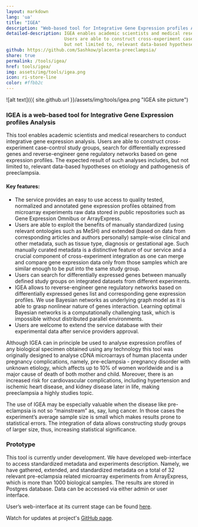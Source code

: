 ```yaml
---
layout: markdown
lang: 'ua'
title: "IGEA"
description: "Web-based tool for Integrative Gene Expression profiles Analysis"
detailed-description: IGEA enables academic scientists and medical researchers to conduct integrative gene expression analysis. 
                      Users are able to construct cross-experiment case-control study groups, search for differentially expressed genes and  reverse-engineer gene regulatory networks based on gene expression profiles. The expected result of such analyses includes, 
                      but not limited to, relevant data-based hypotheses on etiology and pathogenesis of preeclampsia.
github: https://github.com/Sashkow/placenta-preeclampsia/
share: true
permalink: /tools/igea/
href: tools/igea/
img: assets/img/tools/igea.png
icon: ri-store-line
color: #ffbb2c
---
```


![alt text]({{ site.github.url }}/assets/img/tools/igea.png "IGEA site picture")

### **IGEA** is a web-based tool for Integrative Gene Expression profiles Analysis

This tool enables academic scientists and medical researchers to conduct integrative gene expression analysis. Users are able to construct cross-experiment case-control study groups, search for differentially expressed genes and reverse-engineer gene regulatory networks based on gene expression profiles. The expected result of such analyses includes, but not limited to, relevant data-based hypotheses on etiology and pathogenesis of preeclampsia.

#### Key features:

* The service provides an easy to use access to quality tested, normalized and annotated gene expression profiles obtained from microarray experiments raw data stored in public repositories such as Gene Expression Omnibus or ArrayExpress. 
* Users are able to exploit the benefits of manually standardized (using relevant ontologies such as MeSH) and extended (based on data from corresponding articles and authors personally) sample-wise clinical and other metadata, such as tissue type, diagnosis or gestational age. Such manually curated metadata is a distinctive feature of our service and a crucial component of cross-experiment integration as one can merge and compare gene expression data only from those samples which are similar enough to be put into the same study group. 
* Users can search for differentially expressed genes between manually defined study groups on integrated datasets from different experiments. 
* IGEA allows to reverse-engineer gene regulatory networks based on differentially expressed genes list and corresponding gene expression profiles. We use Bayesian networks as underlying graph model as it is able to grasp nonlinear nature of genes interaction. Learning optimal Bayesian networks is a computationally challenging task, which is impossible without distributed parallel environments. 
* Users are welcome to extend the service database with their experimental data after service providers approval.

Although IGEA can in principle be used to analyse expression profiles of any biological specimen obtained using any technology this tool was originally designed to analyse cDNA microarrays of human placenta under pregnancy complications, namely, pre-eclampsia - pregnancy disorder with unknown etiology, which affects up to 10% of women worldwide and is a major cause of death of both mother and child. Moreover, there is an increased risk for cardiovascular complications, including hypertension and ischemic heart disease, and kidney disease later in life, making preeclampsia a highly studies topic.

The use of IGEA may be especially valuable when the disease like pre-eclampsia is not so “mainstream” as, say, lung cancer. In those cases the experiment’s average sample size is small which makes results prone to statistical errors. The integration of data allows constructing study groups of larger size, thus, increasing statistical significance.

### Prototype

This tool is currently under development. We have developed web-interface to access standardized metadata and experiments description. Namely, we have gathered, extended, and standardized metadata on a total of 32 relevant pre-eclampsia related microarray experiments from ArrayExpress, which is more than 1000 biological samples. The results are stored in Postgres database. Data can be accessed via either admin or user interface.

User’s web-interface at its current stage can be found <a href="http://194.44.31.241:24173/">here</a>.

Watch for updates at project's <a href="https://github.com/Sashkow/placenta-preeclampsia/">GitHub page</a>.
